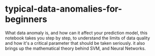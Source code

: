 # typical-data-anomalies-for-beginners

What data anomaly is, and how can it affect your prediction model, this notebook takes you step by step, to understand the limits of data quality and how it's a critical 
parameter that should be taken seriously. it also brings up the mathematical theory behind SVM, and Neural Networks. 
